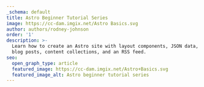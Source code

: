 ```yaml
---
_schema: default
title: Astro Beginner Tutorial Series
image: https://cc-dam.imgix.net/Astro Basics.svg
author: authors/rodney-johnson
order: '1'
description: >-
  Learn how to create an Astro site with layout components, JSON data, Markdown
  blog posts, content collections, and an RSS feed.
seo:
  open_graph_type: article
  featured_image: https://cc-dam.imgix.net/Astro+Basics.svg
  featured_image_alt: Astro beginner tutorial series
---
```


